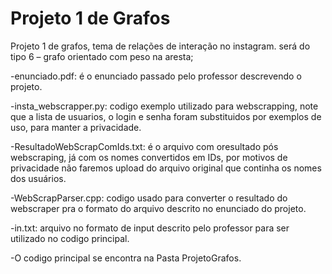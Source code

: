 # Projeto 1 de Grafos

Projeto 1 de grafos, tema de relações de interação no instagram. será do tipo 6 – grafo orientado com peso na aresta;

-enunciado.pdf: é o enunciado passado pelo professor descrevendo o projeto.

-insta_webscrapper.py: codigo exemplo utilizado para webscrapping, note que a lista de usuarios, o login e senha foram substituidos por exemplos de uso, para manter a privacidade.

-ResultadoWebScrapComIds.txt: é o arquivo com oresultado pós webscraping, já com os nomes convertidos em IDs, por motivos de privacidade não faremos upload do arquivo original que continha os nomes dos usuários.

-WebScrapParser.cpp: codigo usado para converter o resultado do webscraper pra o formato do arquivo descrito no enunciado do projeto.

-in.txt: arquivo no formato de input descrito pelo professor para ser utilizado no codigo principal.

 -O codigo principal se encontra na Pasta ProjetoGrafos.
